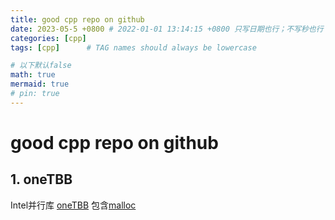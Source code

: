 ```yaml
---
title: good cpp repo on github
date: 2023-05-5 +0800 # 2022-01-01 13:14:15 +0800 只写日期也行；不写秒也行；这样也行 2022-03-09T00:55:42+08:00
categories: [cpp]
tags: [cpp]      # TAG names should always be lowercase

# 以下默认false
math: true
mermaid: true
# pin: true
---
```


# good cpp repo on github

## 1. oneTBB

Intel并行库 [oneTBB](https://github.com/oneapi-src/oneTBB)
包含[malloc](https://github.com/oneapi-src/oneTBB/tree/master/src/tbbmalloc)

